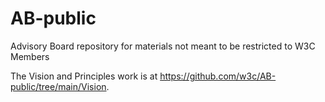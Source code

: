 # AB-public
Advisory Board repository for materials not meant to be restricted to W3C Members

The Vision and Principles work is at https://github.com/w3c/AB-public/tree/main/Vision.
